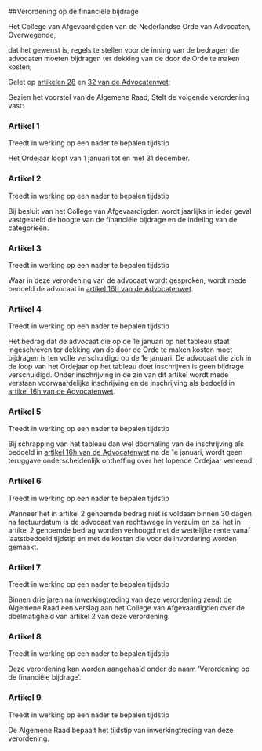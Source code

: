 <meta http-equiv='Content-Type' content='text/html; charset=utf-8' />

##Verordening op de financiële bijdrage

Het College van Afgevaardigden van de Nederlandse Orde van Advocaten,  
Overwegende,

dat het gewenst is, regels te stellen voor de inning van de bedragen die advocaten moeten bijdragen ter dekking van de door de Orde te maken kosten;

Gelet op [artikelen 28](../../../../../../../wet/advocatenwet/BWBR0002093/README.md) en [32 van de Advocatenwet](../../../../../../../wet/advocatenwet/BWBR0002093/README.md);

Gezien het voorstel van de Algemene Raad;
Stelt de volgende verordening vast:    

### Artikel  1  
Treedt in werking op een nader te bepalen tijdstip 

Het Ordejaar loopt van 1 januari tot en met 31 december. 

### Artikel  2  
Treedt in werking op een nader te bepalen tijdstip 

Bij besluit van het College van Afgevaardigden wordt jaarlijks in ieder geval vastgesteld de hoogte van de financiële bijdrage en de indeling van de categorieën. 

### Artikel  3  
Treedt in werking op een nader te bepalen tijdstip 

Waar in deze verordening van de advocaat wordt gesproken, wordt mede bedoeld de advocaat in [artikel 16h van de Advocatenwet](../../../../../../../wet/advocatenwet/BWBR0002093/README.md). 

### Artikel  4  
Treedt in werking op een nader te bepalen tijdstip 

Het bedrag dat de advocaat die op de 1e januari op het tableau staat ingeschreven ter dekking van de door de Orde te maken kosten moet bijdragen is ten volle verschuldigd op de 1e januari. De advocaat die zich in de loop van het Ordejaar op het tableau doet inschrijven is geen bijdrage verschuldigd. Onder inschrijving in de zin van dit artikel wordt mede verstaan voorwaardelijke inschrijving en de inschrijving als bedoeld in [artikel 16h van de Advocatenwet](../../../../../../../wet/advocatenwet/BWBR0002093/README.md). 

### Artikel  5  
Treedt in werking op een nader te bepalen tijdstip 

Bij schrapping van het tableau dan wel doorhaling van de inschrijving als bedoeld in [artikel 16h van de Advocatenwet](../../../../../../../wet/advocatenwet/BWBR0002093/README.md) na de 1e januari, wordt geen teruggave onderscheidenlijk ontheffing over het lopende Ordejaar verleend. 

### Artikel  6  
Treedt in werking op een nader te bepalen tijdstip 

Wanneer het in artikel 2 genoemde bedrag niet is voldaan binnen 30 dagen na factuurdatum is de advocaat van rechtswege in verzuim en zal het in artikel 2 genoemde bedrag worden verhoogd met de wettelijke rente vanaf laatstbedoeld tijdstip en met de kosten die voor de invordering worden gemaakt. 

### Artikel  7  
Treedt in werking op een nader te bepalen tijdstip 

Binnen drie jaren na inwerkingtreding van deze verordening zendt de Algemene Raad een verslag aan het College van Afgevaardigden over de doelmatigheid van artikel 2 van deze verordening. 

### Artikel  8  
Treedt in werking op een nader te bepalen tijdstip 

Deze verordening kan worden aangehaald onder de naam ‘Verordening op de financiële bijdrage’. 

### Artikel  9  
Treedt in werking op een nader te bepalen tijdstip 

De Algemene Raad bepaalt het tijdstip van inwerkingtreding van deze verordening. 
